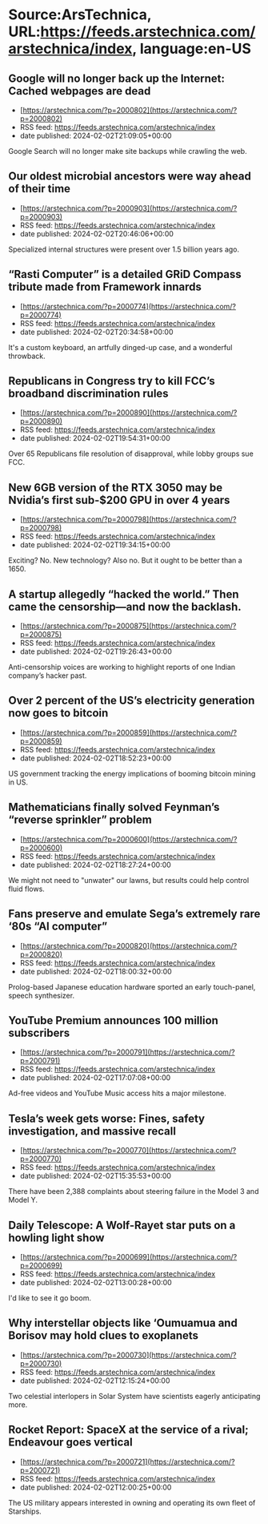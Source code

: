 # Source:ArsTechnica, URL:https://feeds.arstechnica.com/arstechnica/index, language:en-US

## Google will no longer back up the Internet: Cached webpages are dead
 - [https://arstechnica.com/?p=2000802](https://arstechnica.com/?p=2000802)
 - RSS feed: https://feeds.arstechnica.com/arstechnica/index
 - date published: 2024-02-02T21:09:05+00:00

Google Search will no longer make site backups while crawling the web.

## Our oldest microbial ancestors were way ahead of their time
 - [https://arstechnica.com/?p=2000903](https://arstechnica.com/?p=2000903)
 - RSS feed: https://feeds.arstechnica.com/arstechnica/index
 - date published: 2024-02-02T20:46:06+00:00

Specialized internal structures were present over 1.5 billion years ago.

## “Rasti Computer” is a detailed GRiD Compass tribute made from Framework innards
 - [https://arstechnica.com/?p=2000774](https://arstechnica.com/?p=2000774)
 - RSS feed: https://feeds.arstechnica.com/arstechnica/index
 - date published: 2024-02-02T20:34:58+00:00

It's a custom keyboard, an artfully dinged-up case, and a wonderful throwback.

## Republicans in Congress try to kill FCC’s broadband discrimination rules
 - [https://arstechnica.com/?p=2000890](https://arstechnica.com/?p=2000890)
 - RSS feed: https://feeds.arstechnica.com/arstechnica/index
 - date published: 2024-02-02T19:54:31+00:00

Over 65 Republicans file resolution of disapproval, while lobby groups sue FCC.

## New 6GB version of the RTX 3050 may be Nvidia’s first sub-$200 GPU in over 4 years
 - [https://arstechnica.com/?p=2000798](https://arstechnica.com/?p=2000798)
 - RSS feed: https://feeds.arstechnica.com/arstechnica/index
 - date published: 2024-02-02T19:34:15+00:00

Exciting? No. New technology? Also no. But it ought to be better than a 1650.

## A startup allegedly “hacked the world.” Then came the censorship—and now the backlash.
 - [https://arstechnica.com/?p=2000875](https://arstechnica.com/?p=2000875)
 - RSS feed: https://feeds.arstechnica.com/arstechnica/index
 - date published: 2024-02-02T19:26:43+00:00

Anti-censorship voices are working to highlight reports of one Indian company’s hacker past.

## Over 2 percent of the US’s electricity generation now goes to bitcoin
 - [https://arstechnica.com/?p=2000859](https://arstechnica.com/?p=2000859)
 - RSS feed: https://feeds.arstechnica.com/arstechnica/index
 - date published: 2024-02-02T18:52:23+00:00

US government tracking the energy implications of booming bitcoin mining in US.

## Mathematicians finally solved Feynman’s “reverse sprinkler” problem
 - [https://arstechnica.com/?p=2000600](https://arstechnica.com/?p=2000600)
 - RSS feed: https://feeds.arstechnica.com/arstechnica/index
 - date published: 2024-02-02T18:27:24+00:00

We might not need to "unwater" our lawns, but results could help control fluid flows.

## Fans preserve and emulate Sega’s extremely rare ‘80s “AI computer”
 - [https://arstechnica.com/?p=2000820](https://arstechnica.com/?p=2000820)
 - RSS feed: https://feeds.arstechnica.com/arstechnica/index
 - date published: 2024-02-02T18:00:32+00:00

Prolog-based Japanese education hardware sported an early touch-panel, speech synthesizer.

## YouTube Premium announces 100 million subscribers
 - [https://arstechnica.com/?p=2000791](https://arstechnica.com/?p=2000791)
 - RSS feed: https://feeds.arstechnica.com/arstechnica/index
 - date published: 2024-02-02T17:07:08+00:00

Ad-free videos and YouTube Music access hits a major milestone.

## Tesla’s week gets worse: Fines, safety investigation, and massive recall
 - [https://arstechnica.com/?p=2000770](https://arstechnica.com/?p=2000770)
 - RSS feed: https://feeds.arstechnica.com/arstechnica/index
 - date published: 2024-02-02T15:35:53+00:00

There have been 2,388 complaints about steering failure in the Model 3 and Model Y.

## Daily Telescope: A Wolf-Rayet star puts on a howling light show
 - [https://arstechnica.com/?p=2000699](https://arstechnica.com/?p=2000699)
 - RSS feed: https://feeds.arstechnica.com/arstechnica/index
 - date published: 2024-02-02T13:00:28+00:00

I'd like to see it go boom.

## Why interstellar objects like ‘Oumuamua and Borisov may hold clues to exoplanets
 - [https://arstechnica.com/?p=2000730](https://arstechnica.com/?p=2000730)
 - RSS feed: https://feeds.arstechnica.com/arstechnica/index
 - date published: 2024-02-02T12:15:24+00:00

Two celestial interlopers in Solar System have scientists eagerly anticipating more.

## Rocket Report: SpaceX at the service of a rival; Endeavour goes vertical
 - [https://arstechnica.com/?p=2000721](https://arstechnica.com/?p=2000721)
 - RSS feed: https://feeds.arstechnica.com/arstechnica/index
 - date published: 2024-02-02T12:00:25+00:00

The US military appears interested in owning and operating its own fleet of Starships.

